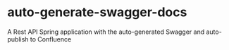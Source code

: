# auto-generate-swagger-docs
A Rest API Spring application with the auto-generated Swagger and auto-publish to Confluence
